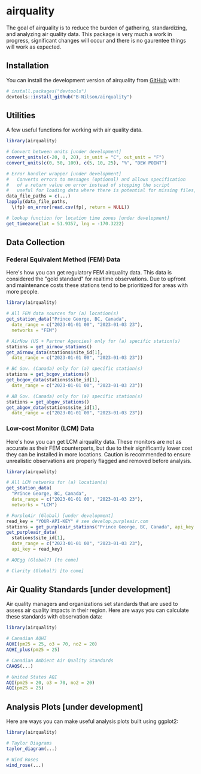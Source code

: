 
# airquality

<!-- badges: start -->
<!-- badges: end -->

The goal of airquality is to reduce the burden of gathering, standardizing, and analyzing air quality data. This package is very much a work in progress, significant changes will occur and there is no gaurentee things will work as expected. 

## Installation

You can install the development version of airquality from [GitHub](https://github.com/) with:

``` r
# install.packages("devtools")
devtools::install_github("B-Nilson/airquality")
```

## Utilities 

A few useful functions for working with air quality data.

``` r 
library(airquality)

# Convert between units [under development]
convert_units(c(-20, 0, 20), in_unit = "C", out_unit = "F")
convert_units(c(0, 50, 100), c(5, 10, 25), "%", "DEW POINT")

# Error handler wrapper [under development]
#   Converts errors to messages (optional) and allows specification
#   of a return value on error instead of stopping the script 
#   useful for loading data where there is potential for missing files, corruption, etc 
data_file_paths = c(...)
lapply(data_file_paths, 
  \(fp) on_error(read.csv(fp), return = NULL))

# lookup function for location time zones [under development]
get_timezone(lat = 51.9357, lng = -170.3222)

```

## Data Collection

### Federal Equivalent Method (FEM) Data
Here's how you can get regulatory FEM airquality data. This data is considered the "gold standard" for realtime observations. Due to upfront and maintenance costs these stations tend to be prioritized for areas with more people.

``` r
library(airquality)

# All FEM data sources for (a) location(s)
get_station_data("Prince George, BC, Canada",
  date_range = c("2023-01-01 00", "2023-01-03 23"),
  networks = "FEM")

# AirNow (US + Partner Agencies) only for (a) specific station(s)
stations = get_airnow_stations()
get_airnow_data(stations$site_id[1],
  date_range = c("2023-01-01 00", "2023-01-03 23"))

# BC Gov. (Canada) only for (a) specific station(s)
stations = get_bcgov_stations()
get_bcgov_data(stations$site_id[1],
  date_range = c("2023-01-01 00", "2023-01-03 23"))

# AB Gov. (Canada) only for (a) specific station(s) 
stations = get_abgov_stations()
get_abgov_data(stations$site_id[1],
  date_range = c("2023-01-01 00", "2023-01-03 23"))

```

### Low-cost Monitor (LCM) Data
Here's how you can get LCM airquality data. These monitors are not as accurate as their FEM counterparts, but due to their significantly lower cost they can be installed in more locations. Caution is recommended to ensure unrealistic observations are properly flagged and removed before analysis.

``` r
library(airquality)

# All LCM networks for (a) location(s)
get_station_data(
  "Prince George, BC, Canada",
  date_range = c("2023-01-01 00", "2023-01-03 23"),
  networks = "LCM")

# PurpleAir (Global) [under development]
read_key = "YOUR-API-KEY" # see develop.purpleair.com
stations = get_purpleair_stations("Prince George, BC, Canada", api_key = read_key)
get_purpleair_data(
  stations$site_id[1],
  date_range = c("2023-01-01 00", "2023-01-03 23"),
  api_key = read_key)

# AQEgg (Global?) [to come]

# Clarity (Global?) [to come]

```

## Air Quality Standards [under development]

Air quality managers and organizations set standards that are used to assess air quality impacts in their region. Here are ways you can calculate these standards with observation data:

```r
library(airquality)

# Canadian AQHI
AQHI(pm25 = 25, o3 = 70, no2 = 20)
AQHI_plus(pm25 = 25)

# Canadian Ambient Air Quality Standards 
CAAQS(...)

# United States AQI
AQI(pm25 = 20, o3 = 70, no2 = 20)
AQI(pm25 = 25)

```

## Analysis Plots [under development]

Here are ways you can make useful analysis plots built using ggplot2:

```r
library(airquality)

# Taylor Diagrams
taylor_diagram(...)

# Wind Roses
wind_rose(...)

```

